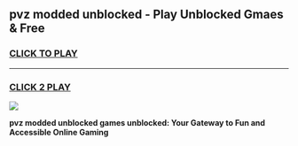 
## pvz modded unblocked - Play Unblocked Gmaes & Free
<h3>
<a href="https://news.freeplayer.one?title=pvz_modded_unblocked&ref=16F">CLICK TO PLAY</a></h3>
<hr>

<h3>
<a href="https://news.freeplayer.one?title=pvz_modded_unblocked&ref=16F">CLICK 2 PLAY</a>
  
</h3>

<a href="https://news.freeplayer.one?title=pvz_modded_unblocked&ref=16F/"><img src="https://clearcache.store/games.png"></a>


**pvz modded unblocked games unblocked: Your Gateway to Fun and Accessible Online Gaming**
